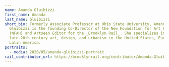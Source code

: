 ```yaml
---
name: Amanda Gluibizzi
first_name: Amanda
last_name: Gluibizzi
short_bio: Formerly Associate Professor at Ohio State University, Amanda
  Gluibizzi is the founding Co-Director of the New Foundation for Art History
  (NFAH) and Artseen Editor for the _Brooklyn Rail_. She specializes in mid- and
  late-20th century art, design, and urbanism in the United States, Europe, and
  Latin America.
portraits:
  - media: 2020/05/amanda-gluibizzi-portrait
rail_contributor_url: https://brooklynrail.org/contributor/Amanda-Gluibizzi
---
```

